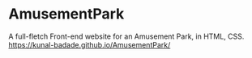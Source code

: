 # AmusementPark

A full-fletch Front-end website for an Amusement Park, in HTML, CSS.
https://kunal-badade.github.io/AmusementPark/
